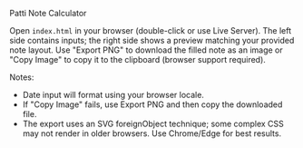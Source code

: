 Patti Note Calculator

Open `index.html` in your browser (double-click or use Live Server). The left side contains inputs; the right side shows a preview matching your provided note layout. Use "Export PNG" to download the filled note as an image or "Copy Image" to copy it to the clipboard (browser support required).

Notes:
- Date input will format using your browser locale.
- If "Copy Image" fails, use Export PNG and then copy the downloaded file.
- The export uses an SVG foreignObject technique; some complex CSS may not render in older browsers. Use Chrome/Edge for best results.
